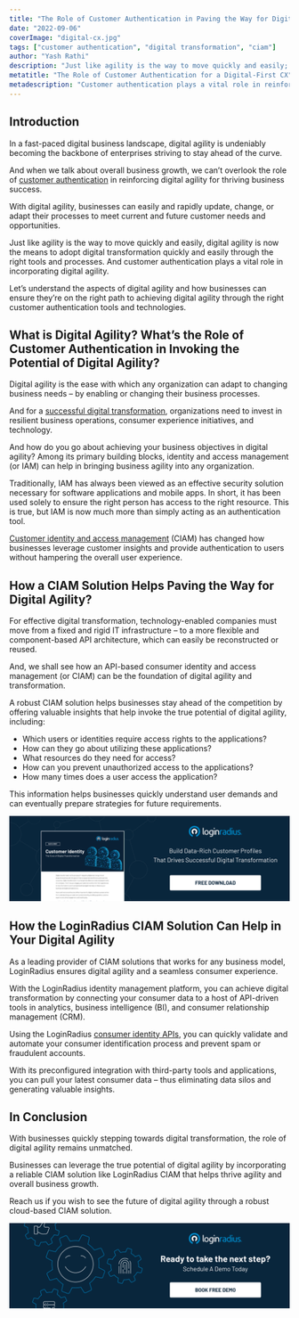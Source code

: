 ```yaml
---
title: "The Role of Customer Authentication in Paving the Way for Digital Agility"
date: "2022-09-06"
coverImage: "digital-cx.jpg"
tags: ["customer authentication", "digital transformation", "ciam"]
author: "Yash Rathi"
description: "Just like agility is the way to move quickly and easily; digital agility is now the means to adopt digital transformation quickly through the right tools and processes. This blog explains the aspects of digital agility and how businesses can ensure they’re on the right path to achieving it through the right customer authentication tools and technologies."
metatitle: "The Role of Customer Authentication for a Digital-First CX"
metadescription: "Customer authentication plays a vital role in reinforcing digital agility for businesses. Learn how businesses can ensure they’re using the right tools."
---
```



## Introduction

In a fast-paced digital business landscape, digital agility is undeniably becoming the backbone of enterprises striving to stay ahead of the curve. 

And when we talk about overall business growth, we can’t overlook the role of [customer authentication](https://www.loginradius.com/authentication/) in reinforcing digital agility for thriving business success. 

With digital agility, businesses can easily and rapidly update, change, or adapt their processes to meet current and future customer needs and opportunities. 

Just like agility is the way to move quickly and easily, digital agility is now the means to adopt digital transformation quickly and easily through the right tools and processes. And customer authentication plays a vital role in incorporating digital agility. 

Let’s understand the aspects of digital agility and how businesses can ensure they’re on the right path to achieving digital agility through the right customer authentication tools and technologies. 


## What is Digital Agility? What’s the Role of Customer Authentication in Invoking the Potential of Digital Agility? 

Digital agility is the ease with which any organization can adapt to changing business needs – by enabling or changing their business processes. 

And for a [successful digital transformation](https://www.loginradius.com/blog/growth/4-things-consider-starting-digital-transformation/), organizations need to invest in resilient business operations, consumer experience initiatives, and technology. 

And how do you go about achieving your business objectives in digital agility? Among its primary building blocks, identity and access management (or IAM) can help in bringing business agility into any organization.

Traditionally, IAM has always been viewed as an effective security solution necessary for software applications and mobile apps. In short, it has been used solely to ensure the right person has access to the right resource. This is true, but IAM is now much more than simply acting as an authentication tool.

[Customer identity and access management](https://www.loginradius.com/blog/identity/customer-identity-and-access-management/) (CIAM) has changed how businesses leverage customer insights and provide authentication to users without hampering the overall user experience. 


## How a CIAM Solution Helps Paving the Way for Digital Agility? 

For effective digital transformation, technology-enabled companies must move from a fixed and rigid IT infrastructure – to a more flexible and component-based API architecture, which can easily be reconstructed or reused. 

And, we shall see how an API-based consumer identity and access management (or CIAM) can be the foundation of digital agility and transformation.

A robust CIAM solution helps businesses stay ahead of the competition by offering valuable insights that help invoke the true potential of digital agility, including:



* Which users or identities require access rights to the applications?
* How can they go about utilizing these applications?
* What resources do they need for access?
* How can you prevent unauthorized access to the applications?
* How many times does a user access the application?

This information helps businesses quickly understand user demands and can eventually prepare strategies for future requirements. 

[![ciam-ds](ciam-ds.png)](https://www.loginradius.com/resource/customer-identity-the-core-of-digital-transformation/)


## How the LoginRadius CIAM Solution Can Help in Your Digital Agility

As a leading provider of CIAM solutions that works for any business model, LoginRadius ensures digital agility and a seamless consumer experience. 

With the LoginRadius identity management platform, you can achieve digital transformation by connecting your consumer data to a host of API-driven tools in analytics, business intelligence (BI), and consumer relationship management (CRM).

Using the LoginRadius [consumer identity APIs](https://www.loginradius.com/blog/identity/digital-agility/), you can quickly validate and automate your consumer identification process and prevent spam or fraudulent accounts.

With its preconfigured integration with third-party tools and applications, you can pull your latest consumer data – thus eliminating data silos and generating valuable insights.


## In Conclusion 

With businesses quickly stepping towards digital transformation, the role of digital agility remains unmatched. 

Businesses can leverage the true potential of digital agility by incorporating a reliable CIAM solution like LoginRadius CIAM that helps thrive agility and overall business growth. 

Reach us if you wish to see the future of digital agility through a robust cloud-based CIAM solution. 


[![book-a-demo-loginradius](../../assets/book-a-demo-loginradius.png)](https://www.loginradius.com/contact-us?utm_source=blog&utm_medium=web&utm_campaign=role-of-customer-authentication-digital-first-cx)